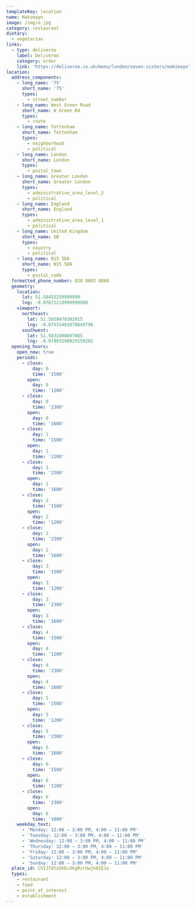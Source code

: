```yaml
---
templateKey: location
name: Makimayo
image: /img/o.jpg
category: restaurant
dietary:
  - vegetarian
links:
  - type: deliveroo
    label: Deliveroo
    category: order
    link: 'https://deliveroo.co.uk/menu/london/seven-sisters/makimayo'
location:
  address_components:
    - long_name: '75'
      short_name: '75'
      types:
        - street_number
    - long_name: West Green Road
      short_name: W Green Rd
      types:
        - route
    - long_name: Tottenham
      short_name: Tottenham
      types:
        - neighborhood
        - political
    - long_name: London
      short_name: London
      types:
        - postal_town
    - long_name: Greater London
      short_name: Greater London
      types:
        - administrative_area_level_2
        - political
    - long_name: England
      short_name: England
      types:
        - administrative_area_level_1
        - political
    - long_name: United Kingdom
      short_name: GB
      types:
        - country
        - political
    - long_name: N15 5DA
      short_name: N15 5DA
      types:
        - postal_code
  formatted_phone_number: 020 8802 8868
  geometry:
    location:
      lat: 51.58455259999999
      lng: -0.07672219999999998
    viewport:
      northeast:
        lat: 51.5859478302915
        lng: -0.07533401970849796
      southwest:
        lat: 51.5832498697085
        lng: -0.07803198029150202
  opening_hours:
    open_now: true
    periods:
      - close:
          day: 0
          time: '1500'
        open:
          day: 0
          time: '1200'
      - close:
          day: 0
          time: '2300'
        open:
          day: 0
          time: '1600'
      - close:
          day: 1
          time: '1500'
        open:
          day: 1
          time: '1200'
      - close:
          day: 1
          time: '2300'
        open:
          day: 1
          time: '1600'
      - close:
          day: 2
          time: '1500'
        open:
          day: 2
          time: '1200'
      - close:
          day: 2
          time: '2300'
        open:
          day: 2
          time: '1600'
      - close:
          day: 3
          time: '1500'
        open:
          day: 3
          time: '1200'
      - close:
          day: 3
          time: '2300'
        open:
          day: 3
          time: '1600'
      - close:
          day: 4
          time: '1500'
        open:
          day: 4
          time: '1200'
      - close:
          day: 4
          time: '2300'
        open:
          day: 4
          time: '1600'
      - close:
          day: 5
          time: '1500'
        open:
          day: 5
          time: '1200'
      - close:
          day: 5
          time: '2300'
        open:
          day: 5
          time: '1600'
      - close:
          day: 6
          time: '1500'
        open:
          day: 6
          time: '1200'
      - close:
          day: 6
          time: '2300'
        open:
          day: 6
          time: '1600'
    weekday_text:
      - 'Monday: 12:00 – 3:00 PM, 4:00 – 11:00 PM'
      - 'Tuesday: 12:00 – 3:00 PM, 4:00 – 11:00 PM'
      - 'Wednesday: 12:00 – 3:00 PM, 4:00 – 11:00 PM'
      - 'Thursday: 12:00 – 3:00 PM, 4:00 – 11:00 PM'
      - 'Friday: 12:00 – 3:00 PM, 4:00 – 11:00 PM'
      - 'Saturday: 12:00 – 3:00 PM, 4:00 – 11:00 PM'
      - 'Sunday: 12:00 – 3:00 PM, 4:00 – 11:00 PM'
  place_id: ChIJ7dtaShEcdkgRzrUwjh6IE1o
  types:
    - restaurant
    - food
    - point_of_interest
    - establishment
---
```


